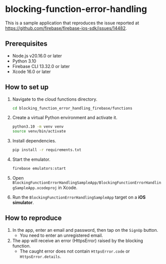 # blocking-function-error-handling

This is a sample application that reproduces the issue reported at https://github.com/firebase/firebase-ios-sdk/issues/14482.

## Prerequisites

- Node.js v20.16.0 or later
- Python 3.10
- Firebase CLI 13.32.0 or later
- Xcode 16.0 or later

## How to set up

1. Navigate to the cloud functions directory.

   ```bash
   cd blocking_function_error_handling_firebase/functions
   ```

2. Create a virtual Python environment and activate it.

   ```bash
   python3.10 -m venv venv
   source venv/bin/activate
   ```

3. Install dependencies.

   ```bash
   pip install -r requirements.txt
   ```

4. Start the emulator.

   ```bash
   firebase emulators:start
   ```

5. Open `BlockingFunctionErrorHandlingSampleApp/BlockingFunctionErrorHandlingSampleApp.xcodeproj` in Xcode.

6. Run the `BlockingFunctionErrorHandlingSampleApp` target on a **iOS simulator**.

## How to reproduce

1. In the app, enter an email and password, then tap on the `SignUp` button.
   - You need to enter an unregistered email.
2. The app will receive an error (HttpsError) raised by the blocking function.
   - The caught error does not contain `HttpsError.code` or `HttpsError.details`.
